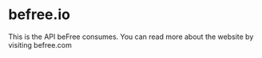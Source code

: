 # befree.io
This is the API beFree consumes. You can read more about the website by visiting befree.com
